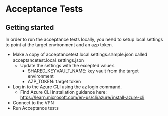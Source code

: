 ﻿# Acceptance Tests

## Getting started

In order to run the acceptance tests locally, you need to setup local settings to point at the target environment and an azp token.

* Make a copy of acceptancetest.local.settings.sample.json called acceptancetest.local.settings.json
    * Update the settings with the excepted values
        * SHARED_KEYVAULT_NAME: key vault from the target environment
        * AZP_TOKEN: target token
* Log in to the Azure CLI using the az login command.
    * Find Azure CLI installation guidance here: <https://learn.microsoft.com/en-us/cli/azure/install-azure-cli>
* Connect to the VPN
* Run Acceptance tests

